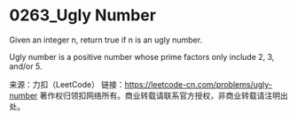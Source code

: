 # 0263_Ugly Number

Given an integer n, return true if n is an ugly number.

Ugly number is a positive number whose prime factors only include 2, 3, and/or 5.

来源：力扣（LeetCode）
链接：https://leetcode-cn.com/problems/ugly-number
著作权归领扣网络所有。商业转载请联系官方授权，非商业转载请注明出处。